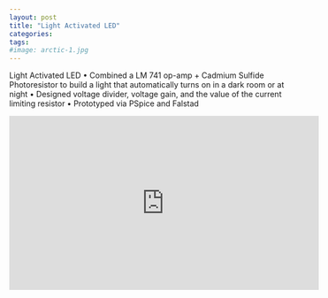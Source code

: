 ```yaml
---
layout: post
title: "Light Activated LED"
categories:
tags:
#image: arctic-1.jpg
---
```


Light Activated LED
•	Combined a LM 741 op-amp + Cadmium Sulfide Photoresistor to build a light that automatically turns on in a dark room or at night
•	Designed voltage divider, voltage gain, and the value of the current limiting resistor
•	Prototyped via PSpice and Falstad

<iframe width="560" height="315" src="https://youtu.be/BqEoQpdSOpM" frameborder="0" allowfullscreen></iframe>


